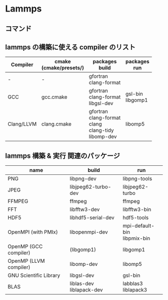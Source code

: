 # Lammps

## コマンド

## lammps の構築に使える compiler のリスト
|Compiler|cmake<br>(cmake/presets/)|packages<br>build|packages<br>run|
|---|---|---|---|
|-|-|gfortran<br>clang-format||
|GCC|gcc.cmake|gfortran<br>clang-format<br>libgsl-dev|gsl-bin<br>libgomp1|
|Clang/LLVM|clang.cmake|gfortran<br>clang-format<br>clang<br>clang-tidy<br>libomp-dev|libomp5|
## lammps 構築 & 実行 関連のパッケージ
|name|build|run|
|---|---|---|
|PNG|libpng-dev|libpng-tools|
|JPEG|libjpeg62-turbo-dev|libjpeg62-turbo|
|FFMPEG|ffmpeg|ffmpeg|
|FFT|libfftw3-dev|libfftw3-bin|
|HDF5|libhdf5-serial-dev|hdf5-tools|
|OpenMPI (with PMIx)|libopenmpi-dev|mpi-default-bin<br>libpmix-bin|
|OpenMP (GCC compiler)|(libgomp1)|libgomp1|
|OpenMP (LLVM compiler)|libomp-dev|libomp5|
|GNU Scientific Library|libgsl-dev|gsl-bin|
|BLAS|liblas-dev<br>liblapack-dev|labblas3<br>liblapack3|